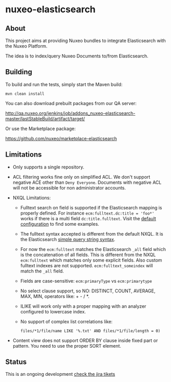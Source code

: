 nuxeo-elasticsearch
===================

## About

This project aims at providing Nuxeo bundles to integrate
Elasticsearch with the Nuxeo Platform.

The idea is to index/query Nuxeo Documents to/from Elasticsearch.

## Building

To build and run the tests, simply start the Maven build:

    mvn clean install

You can also download prebuilt packages from our QA server:

http://qa.nuxeo.org/jenkins/job/addons_nuxeo-elasticsearch-master/lastStableBuild/artifact/target/

Or use the Marketplace package:

https://github.com/nuxeo/marketplace-elasticsearch

## Limitations

- Only supports a single repository.

- ACL filtering works fine only on simplified ACL. We don't support
  negative ACE other than `Deny Everyone`. Documents with negative ACL
  will not be accessible for non administrator accounts.

- NXQL Limitations:

  - Fulltext search on field is supported if the Elasticsearch mapping
	is properly defined. For instance `ecm:fulltext.dc:title = 'foo*'`
	works if there is a multi field `dc:title.fulltext`. Visit the
	[default configuration](https://github.com/nuxeo/nuxeo-elasticsearch/blob/master/nuxeo-elasticsearch-core/src/main/resources/OSGI-INF/elasticsearch-default-index-contrib.xml)
	to find some examples.
  - The fulltext syntax accepted is different from the default NXQL.
    It is the Elasticsearch
    [simple query string syntax](http://www.elasticsearch.org/guide/en/elasticsearch/reference/current/query-dsl-simple-query-string-query.html#_simple_query_string_syntax).
  - For now the `ecm:fulltext` matches the Elasticsearch `_all` field
    which is the concatenation of all fields. This is different from
    the NXQL `ecm:fulltext` which matches only some explicit fields.
    Also custom fulltext indexes are not supported.
    `ecm:fulltext_someindex` will match the `_all` field.
  - Fields are case-sensitive: `ecm:primaryType` vs `ecm:primarytype`
  - No select clause support, so NO: DISTINCT, COUNT, AVERAGE, MAX,
    MIN, operators like: + - / *.
  - ILIKE will work only with a proper mapping with an analyzer
    configured to lowercase index.
  - No support of complex list correlations like:

        files/*1/file/name LIKE '%.txt' AND files/*1/file/length = 0)

- Content view does not support ORDER BY clause inside fixed part or
  pattern. You need to use the proper SORT element.


## Status

This is an ongoing development [check the jira tikets](https://jira.nuxeo.com/issues/?jql=project%20%3D%20NXP%20AND%20component%20%3D%20Elasticsearch%20AND%20Status%20!%3D%20%22Resolved%22%20ORDER%20BY%20updated%20DESC%2C%20priority%20DESC%2C%20created%20ASC)
